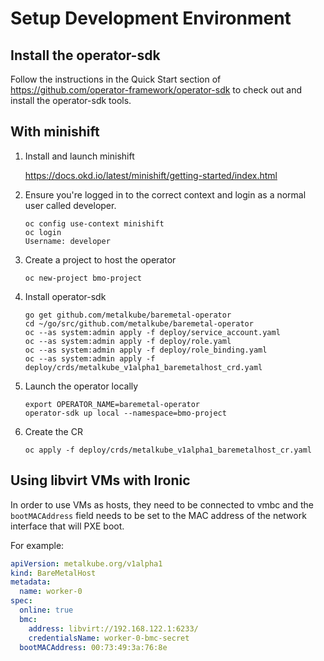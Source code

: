 Setup Development Environment
=============================

## Install the operator-sdk

Follow the instructions in the Quick Start section of
https://github.com/operator-framework/operator-sdk to check out and
install the operator-sdk tools.

## With minishift

1. Install and launch minishift

   https://docs.okd.io/latest/minishift/getting-started/index.html

2. Ensure you're logged in to the correct context and login as a normal user called developer.

    ```
    oc config use-context minishift
    oc login
    Username: developer
    ```

3. Create a project to host the operator

    ```
    oc new-project bmo-project
    ```

4. Install operator-sdk

    ```
    go get github.com/metalkube/baremetal-operator
    cd ~/go/src/github.com/metalkube/baremetal-operator
    oc --as system:admin apply -f deploy/service_account.yaml
    oc --as system:admin apply -f deploy/role.yaml
    oc --as system:admin apply -f deploy/role_binding.yaml
    oc --as system:admin apply -f deploy/crds/metalkube_v1alpha1_baremetalhost_crd.yaml
    ```

5. Launch the operator locally

    ```
    export OPERATOR_NAME=baremetal-operator
    operator-sdk up local --namespace=bmo-project
    ```

6. Create the CR

    ```
    oc apply -f deploy/crds/metalkube_v1alpha1_baremetalhost_cr.yaml
    ```

## Using libvirt VMs with Ironic

In order to use VMs as hosts, they need to be connected to vmbc and
the `bootMACAddress` field needs to be set to the MAC address of the
network interface that will PXE boot.

For example:

```yaml
apiVersion: metalkube.org/v1alpha1
kind: BareMetalHost
metadata:
  name: worker-0
spec:
  online: true
  bmc:
    address: libvirt://192.168.122.1:6233/
    credentialsName: worker-0-bmc-secret
  bootMACAddress: 00:73:49:3a:76:8e
```
